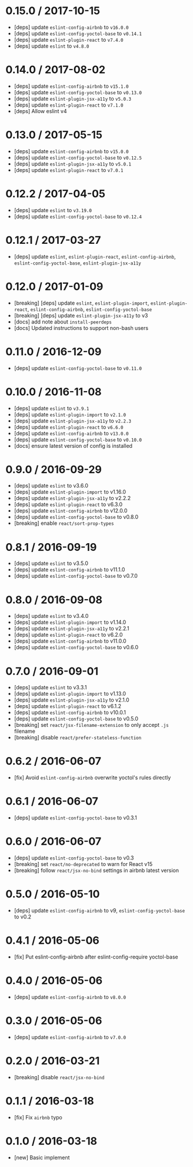 0.15.0 / 2017-10-15
==================
- [deps] update `eslint-config-airbnb` to `v16.0.0`
- [deps] update `eslint-config-yoctol-base` to `v0.14.1`
- [deps] update `eslint-plugin-react` to `v7.4.0`
- [deps] update `eslint` to `v4.8.0`

0.14.0 / 2017-08-02
==================
- [deps] update `eslint-config-airbnb` to `v15.1.0`
- [deps] update `eslint-config-yoctol-base` to `v0.13.0`
- [deps] update `eslint-plugin-jsx-a11y` to `v5.0.3`
- [deps] update `eslint-plugin-react` to `v7.1.0`
- [deps] Allow eslint v4

0.13.0 / 2017-05-15
==================
- [deps] update `eslint-config-airbnb` to `v15.0.0`
- [deps] update `eslint-config-yoctol-base` to `v0.12.5`
- [deps] update `eslint-plugin-jsx-a11y` to `v5.0.1`
- [deps] update `eslint-plugin-react` to `v7.0.1`

0.12.2 / 2017-04-05
==================
- [deps] update `eslint` to `v3.19.0`
- [deps] update `eslint-config-yoctol-base` to `v0.12.4`

0.12.1 / 2017-03-27
==================
- [deps] update `eslint`, `eslint-plugin-react`, `eslint-config-airbnb`, `eslint-config-yoctol-base`, `eslint-plugin-jsx-a11y`

0.12.0 / 2017-01-09
==================
- [breaking] [deps] update `eslint`, `eslint-plugin-import`, `eslint-plugin-react`, `eslint-config-airbnb`, `eslint-config-yoctol-base`
- [breaking] [deps] update `eslint-plugin-jsx-a11y` to v3
- [docs] add note about `install-peerdeps`
- [docs] Updated instructions to support non-bash users

0.11.0 / 2016-12-09
==================
- [deps] update `eslint-config-yoctol-base` to `v0.11.0`

0.10.0 / 2016-11-08
==================
- [deps] update `eslint` to `v3.9.1`
- [deps] update `eslint-plugin-import` to `v2.1.0`
- [deps] update `eslint-plugin-jsx-a11y` to `v2.2.3`
- [deps] update `eslint-plugin-react` to `v6.6.0`
- [deps] update `eslint-config-airbnb` to `v13.0.0`
- [deps] update `eslint-config-yoctol-base` to `v0.10.0`
- [docs] ensure latest version of config is installed

0.9.0 / 2016-09-29
==================
- [deps] update `eslint` to v3.6.0
- [deps] update `eslint-plugin-import` to v1.16.0
- [deps] update `eslint-plugin-jsx-a11y` to v2.2.2
- [deps] update `eslint-plugin-react` to v6.3.0
- [deps] update `eslint-config-airbnb` to v12.0.0
- [deps] update `eslint-config-yoctol-base` to v0.8.0
- [breaking] enable `react/sort-prop-types`

0.8.1 / 2016-09-19
==================
- [deps] update `eslint` to v3.5.0
- [deps] update `eslint-config-airbnb` to v11.1.0
- [deps] update `eslint-config-yoctol-base` to v0.7.0

0.8.0 / 2016-09-08
==================
- [deps] update `eslint` to v3.4.0
- [deps] update `eslint-plugin-import` to v1.14.0
- [deps] update `eslint-plugin-jsx-a11y` to v2.2.1
- [deps] update `eslint-plugin-react` to v6.2.0
- [deps] update `eslint-config-airbnb` to v11.0.0
- [deps] update `eslint-config-yoctol-base` to v0.6.0

0.7.0 / 2016-09-01
==================
- [deps] update `eslint` to v3.3.1
- [deps] update `eslint-plugin-import` to v1.13.0
- [deps] update `eslint-plugin-jsx-a11y` to v2.1.0
- [deps] update `eslint-plugin-react` to v6.1.2
- [deps] update `eslint-config-airbnb` to v10.0.1
- [deps] update `eslint-config-yoctol-base` to v0.5.0
- [breaking] set `react/jsx-filename-extension` to only accept `.js` filename
- [breaking] disable `react/prefer-stateless-function`

0.6.2 / 2016-06-07
==================
- [fix] Avoid `eslint-config-airbnb` overwrite yoctol's rules directly

0.6.1 / 2016-06-07
==================
- [deps] update `eslint-config-yoctol-base` to v0.3.1

0.6.0 / 2016-06-07
==================
- [deps] update `eslint-config-yoctol-base` to v0.3
- [breaking] set `react/no-deprecated` to warn for React v15
- [breaking] follow `react/jsx-no-bind` settings in airbnb latest version

0.5.0 / 2016-05-10
==================
- [deps] update `eslint-config-airbnb` to v9, `eslint-config-yoctol-base` to v0.2

0.4.1 / 2016-05-06
==================
- [fix] Put eslint-config-airbnb after eslint-config-require yoctol-base

0.4.0 / 2016-05-06
==================
- [deps] update `eslint-config-airbnb` to `v8.0.0`

0.3.0 / 2016-05-06
==================
- [deps] update `eslint-config-airbnb` to `v7.0.0`

0.2.0 / 2016-03-21
==================
- [breaking] disable `react/jsx-no-bind`

0.1.1 / 2016-03-18
==================
- [fix] Fix `airbnb` typo

0.1.0 / 2016-03-18
==================
- [new] Basic implement
